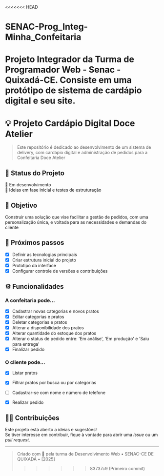 <<<<<<< HEAD
# SENAC-Prog_Integ-Minha_Confeitaria
Projeto Integrador da Turma de Programador Web - Senac - Quixadá-CE. Consiste em uma protótipo de sistema de cardápio digital e seu site.
=======
# 💡 Projeto Cardápio Digital Doce Atelier

> Este repositório é dedicado ao desenvolvimento de um sistema de delivery, com cardápio digital e administração de pedidos para a Confeitaria Doce Atelier

## 📍 Status do Projeto

🚧 Em desenvolvimento  
🔎 Ideias em fase inicial e testes de estruturação

## 🎯 Objetivo

Construir uma solução que vise facilitar a gestão de pedidos, com uma personalização única, e voltada para as necessidades e demandas do cliente

## 📌 Próximos passos

- [x] Definir as tecnologias principais
- [x] Criar estrutura inicial do projeto
- [x] Prototipo da interface
- [x] Configurar controle de versões e contribuições

## ⚙️ Funcionalidades 
### A confeitaria pode...
- [x] Cadastrar novas categorias e novos pratos
- [x] Editar categorias e pratos
- [x] Deletar categorias e pratos
- [x] Alterar a disponibilidade dos pratos
- [x] Alterar quantidade do estoque dos pratos
- [x] Alterar o status de pedido entre: 'Em análise', 'Em produção' e 'Saiu para entrega'
- [x] Finalizar pedido
### O cliente pode...
- [x] Listar pratos
- [x] Filtrar pratos por busca ou por categorias
- [ ] Cadastrar-se com nome e número de telefone
- [x] Realizar pedido


## 🙋‍♂️ Contribuições

Este projeto está aberto a ideias e sugestões!  
Se tiver interesse em contribuir, fique à vontade para abrir uma *issue* ou um *pull request*.

---

> Criado com 💙 pela turma de Desenvolvimento Web • SENAC-CE DE QUIXADÁ • [2025]
>>>>>>> 83737c9 (Primeiro commit)
